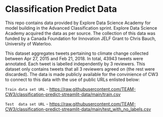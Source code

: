 # Classification Predict Data

This repo contains data provided by Explore Data Science Academy for model building in the Advanced Classification sprint. Explore Data Science Academy
acquired the data as per source. The collection of this data was funded by a Canada Foundation for Innovation JELF Grant to Chris Bauch, University of Waterloo.

This dataset aggregates tweets pertaining to climate change collected between Apr 27, 2015 and Feb 21, 2018. In total, 43943 tweets were annotated. Each tweet is labelled independently by 3 reviewers. This dataset only contains tweets that all 3 reviewers agreed on (the rest were discarded).
The data is made publicly available for the convinience of CW3 to connect to this data with the use of public URLs enlisted below:

`Train data set URL` - https://raw.githubusercontent.com/TEAM-CW3/classification-predict-streamlit-data/main/train.csv

`Test  data set URL` - https://raw.githubusercontent.com/TEAM-CW3/classification-predict-streamlit-data/main/test_with_no_labels.csv
